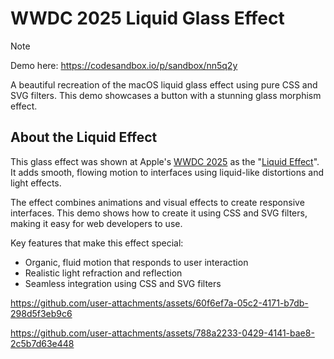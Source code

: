 # WWDC 2025 Liquid Glass Effect

> [!NOTE]
> Demo here: https://codesandbox.io/p/sandbox/nn5q2y

A beautiful recreation of the macOS liquid glass effect using pure CSS and SVG filters. This demo showcases a button with a stunning glass morphism effect.

## About the Liquid Effect

This glass effect was shown at Apple's [WWDC 2025](https://www.youtube.com/watch?v=Qz8u00pX738) as the "[Liquid Effect](https://developer.apple.com/videos/play/wwdc2025/219)". It adds smooth, flowing motion to interfaces using liquid-like distortions and light effects.

The effect combines animations and visual effects to create responsive interfaces. This demo shows how to create it using CSS and SVG filters, making it easy for web developers to use.

Key features that make this effect special:
- Organic, fluid motion that responds to user interaction
- Realistic light refraction and reflection
- Seamless integration using CSS and SVG filters

https://github.com/user-attachments/assets/60f6ef7a-05c2-4171-b7db-298d5f3eb9c6

https://github.com/user-attachments/assets/788a2233-0429-4141-bae8-2c5b7d63e448
